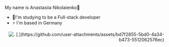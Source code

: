 ### <div align="center">
My name is Anastasiia Nikolaienko🌝
</div>  

- 🌱I'm studying to be a Full-stack developer   
- ⚡ I'm based in Germany                                      
<div align="right">
  <img src="https://github.com/user-attachments/assets/bd7f2855-5bd0-4a34-b473-5512062576ec" alt=".">
 [.](https://github.com/user-attachments/assets/bd7f2855-5bd0-4a34-b473-5512062576ec)
</div>
